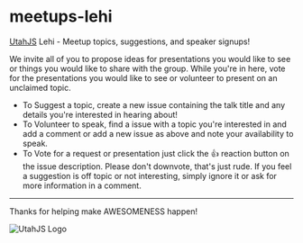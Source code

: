 # meetups-lehi

[UtahJS](https://www.meetup.com/UtahJS/) Lehi - Meetup topics, suggestions, and speaker signups!


We invite all of you to propose ideas for presentations you would like to see or things you would like to share with the group. While you're in here, vote for the presentations you would like to see or volunteer to present on an unclaimed topic.

- To Suggest a topic, create a new issue containing the talk title and any details you're interested in hearing about!
- To Volunteer to speak, find a issue with a topic you're interested in and add a comment or add a new issue as above and note your availability to speak.
- To Vote for a request or presentation just click the :+1: reaction button on the issue description. Please don't downvote, that's just rude. If you feel a suggestion is off topic or not interesting, simply ignore it or ask for more information in a comment.

---

Thanks for helping make AWESOMENESS happen!

![UtahJS Logo](https://avatars3.githubusercontent.com/u/1106308?v=3&s=140)
